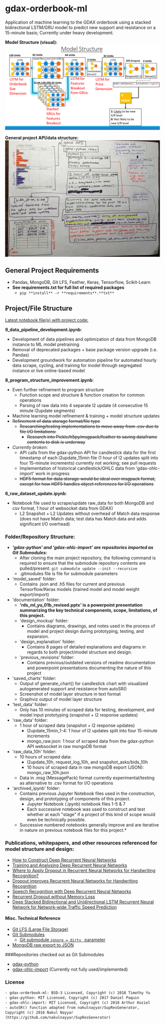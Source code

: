 # gdax-orderbook-ml
Application of machine learning to the GDAX orderbook using a stacked bidirectional LSTM/GRU model to predict new support and resistance on a 15-minute basis; Currently under heavy development. 

**Model Structure (visual):**
![Model Structure (visual)](documentation/images/model_structure_visual.png)

**General project API/data structure:**
![General API/data structure:](documentation/design_explanation/1_orderbook_api.jpg)

## General Project Requirements

- Pandas, MongoDB, Git LFS, Feather, Keras, Tensorflow, Scikit-Learn
- **See requirements.txt for full list of required packages**
  - ` pip **install** -r **requirements**.**txt** `

## Project/File Structure

<u>Latest notebook file(s) with project code:</u>

**9_data_pipeline_development.ipynb**:

- Development of data pipelines and optimization of data from MongoDB instance to ML model pretraining
- Removal of deprecated packages + base package version upgrade (i.e. Pandas)
- Development groundwork for automation pipeline for automated hourly data scrape, cycling, and training for model through segregated instance or live online-based model

**8_program_structure_improvement.ipynb**:
- Even further refinement to program structure
    - Function scope and structure & function creation for common operations
    - Parsing of raw data into 4 separate l2 update (4 consecutive 15 minute l2update segments)
- Machine learning model refinement & training + model structure updates
- ~~Refinement of data storage format/file type~~ 
    - ~~Researching/testing implementations to move away from .csv due to file I/O limitations:~~
        - ~~Research into Pickle/h5py/msgpack/feather to saving dataframe contents to disk is underway~~
- *Currently broken*:
    - API calls from the gdax-python API for candlestick data for the first timestamp of each l2update_15min file (1 hour of l2 updates split into four 15-minute increments) currently not working; see pull requests
    - Implementation of historical candlestick/OHLC data from 'gdax-ohlc-import' work in progress
    - ~~HDF5 format for data storage would be ideal over msgpack format, except for how HDF5 handles object references for I/O operations~~ 

**6_raw_dataset_update.ipynb**:
- Notebook file used to scrape/update raw_data for  both MongoDB and csv format, 1 hour of websocket data from GDAX)
    - L2 Snapshot + L2 Updates without overhead of Match data response (does not have Match data; test data has Match data and adds significant I/O overhead)
      
### Folder/Repository Structure:  

- ***'gdax-python' and 'gdax-ohlc-import' are repositories imported as Git Submodules:***
    - After cloning the main project repository, the following command is required to ensure that the submodule repository contents are pulled/present: `git submodule update --init --recursive`
    - .gitmodules file is file for submodule parameters
- 'model_saved' folder:
    - Contains .json and .h5 files for current and previous Tensorflow/Keras models (trained model and model weight export/import)
- 'documentation' folder: 
    - **'rds_ml_yu_01b_revised.pptx' is a powerpoint presentation summarizing the key technical components, scope, limitations, of this project.**
    - 'design_mockup' folder: 
        - Contains diagrams, drawings, and notes used in the process of model and project design during prototyping, testing, and expansion.
    - 'design_explanation' folder:
        - Contains 8 pages of detailed explanations and diagrams in regards to both project/model structure and design.
    -  'previous_revisions' folder:
        - Contains previous/outdated versions of readme documentation and powerpoint presentations documenting the nature of this project
- 'saved_charts' folder:
    - Output of generate_chart() for candlestick chart with visualized autogenerated support and resistance from autoSR()
    - Screenshot of model layer structure in text format
    - Graphviz output of model layer structure
- 'test_data' folder: 
    - Only has 10 minutes of scraped data for testing, development, and model input prototyping (snapshot + l2 response updates)
- 'raw_data' folder: 
    - 1 hour of scraped data (snapshot + l2 response updates)
        - l2update_15min_1-4: 1 hour of l2 updates split into four 15-minute increments
        - mongo_raw.json: 1 hour of scraped data from the gdax-python API websocket in raw mongoDB format
- 'raw_data_10h' folder: 
    - 10 hours of scraped data: 
        - l2update_10h, request_log_10h, and snapshot_asks/bids_10h 
        - 10 hours of scraped data in raw mongoDB export (JSON): mongo_raw_10h.json
    - Data in .msg (MessagePack) format currently experimental/testing as alternative to .csv format for I/O operations
- 'archived_ipynb' folder: 
    - Contains previous Jupyter Notebook files used in the construction, design, and prototyping of components of this project.
        - Jupyter Notebook (.ipynb) notebook files 1-5 & 7
        - Each successive notebook was used to construct and test whether at each "stage" if a project of this kind of scope would even be technically possible. 
    - Successive numbered notebooks generally improve and are iterative in nature on previous notebook files for this project.*

### **Publications, whitepapers, and other resources referenced for model structure and design:**

- [How to Construct Deep Recurrent Neural Networks](https://arxiv.org/abs/1312.6026)
- [Training and Analysing Deep Recurrent Neural Networks](https://papers.nips.cc/paper/5166-training-and-analysing-deep-recurrent-neural-networks)
- [Where to Apply Dropout in Recurrent Neural Networks for Handwriting Recognition?](https://pdfs.semanticscholar.org/3061/db5aab0b3f6070ea0f19f8e76470e44aefa5.pdf)
- [Dropout improves Recurrent Neural Networks for Handwriting Recognition](https://arxiv.org/pdf/1312.4569.pdf)
- [Speech Recognition with Deep Recurrent Neural Networks](https://arxiv.org/abs/1303.5778)
- [Recurrent Dropout without Memory Loss](https://arxiv.org/abs/1603.05118)
- [Deep Stacked Bidirectional and Unidirectional LSTM Recurrent Neural Network for Network-wide Traffic Speed Prediction](https://arxiv.org/ftp/arxiv/papers/1801/1801.02143.pdf)

#### Misc. Technical Reference
- [Git LFS (Large File Storage)](https://git-lfs.github.com/)
- [Git Submodules](https://blog.github.com/2016-02-01-working-with-submodules/)
    - [Git submodule `ignore = dirty ` parameter](https://stackoverflow.com/questions/41596529/what-is-a-dirty-submodule/41598706?utm_medium=organic&utm_source=google_rich_qa&utm_campaign=google_rich_qa)
- [MongoDB raw export to JSON](https://www.mkyong.com/mongodb/mongodb-import-and-export-example/)

###Repositories checked out as Git Submodules

- [gdax-python](https://github.com/danpaquin/gdax-python)
- [gdax-ohlc-import](https://github.com/arthurk/gdax-ohlc-import) (Currently not fully used/implemented)

### License 
    - gdax-orderbook-ml: BSD-3 Licensed, Copyright (c) 2018 Timothy Yu
    - gdax-python: MIT Licensed, Copyright (c) 2017 Daniel Paquin 
    - gdax-ohlc-import: MIT Licensed, Copyright (c) 2018 Arthur Koziel
    - autoSR() function adapted from nakulnayyar/SupResGenerator, Copyright (c) 2016 Nakul Nayyar (https://github.com/nakulnayyar/SupResGenerator)

